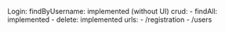 Login:
	findByUsername: implemented (without UI)
	crud:
		- findAll: implemented
		- delete: implemented
	urls: 
		- /registration
		- /users